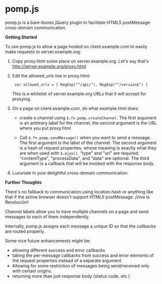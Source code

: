 pomp.js
========

pomp.js is a bare-bones jQuery plugin to facilitate HTML5 postMessage cross-domain communication.

**Getting Started**

To use pomp.js to allow a page hosted on client.example.com to easily make requests to server.example.org:

1. Copy proxy.html some place on server.example.org. Let's say that's http://server.example.org/proxy.html

2. Edit the allowed_urls line in proxy.html:

        var allowed_urls = [ RegExp("^/api/"), RegExp("^/version$") ]

    This is a whitelist of server.example.org URLs that it will accept for proxying.

3. On a page on client.example.com, do what example.html does:

    * create a channel using `$.fn.pomp.createChannel`. The first argument is an arbitrary label for the channel, the second argument is the URL where you put proxy.html

    * Call `$.fn.pomp.sendMessage()` when you want to send a message. The first argument is the label of the channel.
      The second argument is a hash of request properties, whose meaning is exactly what they are when used with `$.ajax()`.
      "type" and "url" are required; "contentType", "processData", and "data" are optional.
      The third argument is a callback that will be invoked with the response body.

4. Luxuriate in your delightful cross-domain communication.

**Further Thoughts**

There's no fallback to communication using location.hash or anything like that if the active browser doesn't support HTML5 postMessage. ¡Viva la Revolución!

Channel labels allow you to have multiple channels on a page and send messages to each of them independently.

Internally, pomp.js assigns each message a unique ID so that the callbacks are routed properly.

Some nice future enhancements might be:
- allowing different success and error callbacks
- taking the per-message callbacks from success and error elements of the request properties instead of a separate argument
- Allowing for some restriction of messages being send/received only with certain origins.
- returning more than just response body (status code, etc.)


